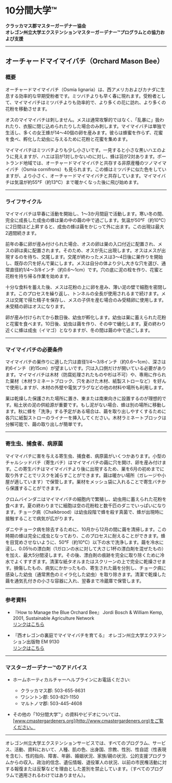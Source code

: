 # 10分間大学™

**クラッカマス郡マスターガーデナー協会**  
**オレゴン州立大学エクステンションマスターガーデナー™プログラムとの協力および支援**  

---

## オーチャードマイマイバチ（Orchard Mason Bee）

### 概要
オーチャードマイマイバチ（Osmia lignaria）は、西アメリカおよびカナダに生息する効率的な早期受粉者です。ミツバチよりも早く春に現れます。受粉者として、マイマイバチはミツバチよりも効率的で、より多くの花に訪れ、より多くの花粉を移動させます。

オスのマイマイバチは刺しません。メスは通常攻撃的ではなく、「乱暴に」扱われたり、衣服に閉じ込められたりした場合のみ刺します。マイマイバチは単独で生活し、多くの女王蜂が14〜40個の卵を産みます。彼らは蜂蜜を作らず、花蜜を食べ、孵化した幼虫に与えるために花粉と花蜜を集めます。

マイマイバチはミツバチよりも少し小さいです。一見すると小さな黒いハエのように見えますが、ハエは羽が1対しかないのに対し、蜂は羽が2対あります。ポートランド地域では、オーチャードマイマイバチと共存する非原産種のツノマイマイバチ（Osmia cornifrons）も見られます。この蜂はミツバチに似た色をしていますが、より小さく、オーチャードマイマイバチと共存しています。マイマイバチは気温が約55°F（約13°C）まで暖かくなった後に飛び始めます。

---

### ライフサイクル
マイマイバチは早春に活動を開始し、1〜3か月間庭で活動します。寒い冬の間、完全に成長した成虫の蜂は巣の中の繭の中で過ごします。気温が50°F（約10°C）に2日間ほど上昇すると、成虫の蜂は繭をかじって外に出ます。この出現は最大2週間続きます。

前年の春に卵が産み付けられた場合、オスの卵は巣の入口付近に配置され、メスの卵は奥に配置されます。そのため、オスが先に出現します。オスはメスが出現するのを待ち、交尾します。交尾が終わったメスは3〜4日後に巣作りを開始し、既存の穴を好んで巣にします。メスは自分の体より少し大きな穴を選び、通常直径約1/4〜3/8インチ（約0.6〜1cm）です。穴の底に泥の栓を作り、花蜜と花粉を持ち帰る作業を始めます。

十分な食料を蓄えた後、メスは花粉の上に卵を産み、薄い泥の壁で細胞を密閉します。このプロセスを繰り返し、トンネルの全長が使用されるまで続けます。メスは交尾で得た精子を保存し、メスの子供を産む場合のみ受精卵に使用します。未受精の卵はオスになります。

卵が産み付けられてから数日後、幼虫が孵化します。幼虫は巣に蓄えられた花粉と花蜜を食べます。10日後、幼虫は繭を作り、その中で蛹化します。夏の終わり近くに蜂は成虫（イマゴ）となりますが、冬の間は繭の中で過ごします。

---

### マイマイバチの必要条件
マイマイバチの巣作りに適した穴は直径1/4〜3/8インチ（約0.6〜1cm）、深さは約6インチ（約15cm）が望ましいです。穴は入口側だけが開いている必要があります。マイマイバチは木材（防腐処理されたものや杉は不可）や、専用に作られた巣材（木材ラミネートブロック、穴をあけた木材、紙製ストローなど）を好んで使用しますが、木材の外壁や電気プラグなどの他の材料や場所も利用します。

巣は乾燥した保護された場所に置き、東または南東向きに設置するのが理想的です。粘土状の泥の供給源が重要です。もし泥がない場合、蜂は別の場所に移動します。秋に蜂を「洗浄」する予定がある場合は、繭を取り出しやすくするために各穴に紙製ストローのライナーを挿入してください。木材ラミネートブロックは分解可能で、繭の取り出しが簡単です。

---

### 寄生虫、捕食者、病原菌
マイマイバチに害を与える寄生虫、捕食者、病原菌がいくつかあります。小型のチャルシッドバチ（寄生バチ）はマイマイバチの繭に穴を開け、卵を産み付けます。この寄生バチはマイマイバチより後に出現するため、巣を6月の初めまでに取り外すことでリスクを減らすことができます。繭は暖かい場所（ガレージや小屋が適しています）で保管します。巣材をメッシュ袋に入れることで寄生バチから保護することができます。

クロムバインダニはマイマイバチの細胞内で繁殖し、幼虫用に蓄えられた花粉を食べます。夏の終わりまでに細胞は空の花粉粒と数千匹のダニでいっぱいになります。チョーク病（Chalkbrood）は幼虫段階で蜂を殺す真菌で、蜂が出現時に接触することで病気が広がります。

ダニやチョーク病を除去するために、10月から12月の間に繭を清掃します。この時期の蜂は完全に成虫となっており、このプロセスに耐えることができます。蜂を目覚めさせないように、50°F（約10°C）以下の水で洗浄します。繭を冷水に浸し、0.05％の漂白剤（1ガロンの水に対して大さじ1杯の漂白剤を混ぜたもの）を加え、最大5分間浸します。その後、漂白剤の痕跡を完全に取り除くために冷水でよくすすぎます。清潔な紙タオルまたはスクリーンの上で完全に乾燥させます。損傷したもの、病気にかかったもの、寄生された繭を分別し、チョーク病に感染した幼虫（通常黒色のミイラ化した幼虫）を取り除きます。清潔で乾燥した繭を通気孔付きの小さな容器に入れ、翌春まで冷蔵庫で保管します。

---

### 参考資料
- 『How to Manage the Blue Orchard Bee』 Jordi Bosch & William Kemp, 2001, Sustainable Agriculture Network  
  [リンクはこちら](https://www.sare.org/wpcontent/uploads/How_to_Manage_the_Blue_Orchard_Bee.pdf)

- 『西オレゴンの裏庭でマイマイバチを育てる』 オレゴン州立大学エクステンション出版物 EM 9130  
  [リンクはこちら](https://catalog.extension.oregonstate.edu/em9130)

---

### マスターガーデナー™のアドバイス
- ホームホーティカルチャーヘルプラインにお電話ください:  
  - クラッカマス郡: 503-655-8631  
  - ワシントン郡: 503-821-1150  
  - マルトノマ郡: 503-445-4608  

- その他の「10分間大学™」の資料やビデオについては、[www.cmastergardeners.org](http://www.cmastergardeners.org)をご覧ください。

---

オレゴン州立大学エクステンションサービスでは、すべてのプログラム、サービス、活動、資料において、人種、肌の色、出身国、宗教、性別、性自認（性表現を含む）、性的指向、障害、年齢、婚姻状況、家族/親の状況、公的支援プログラムからの収入、政治的信念、遺伝情報、退役軍人の状況、以前の市民権活動に対する報復または反撃などを理由とした差別を禁止しています。（すべてのプログラムで適用されるわけではありません）。